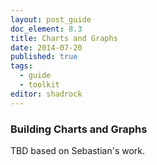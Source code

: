 ```yaml
---
layout: post_guide
doc_element: 8.3
title: Charts and Graphs
date: 2014-07-20
published: true
tags:
  - guide
  - toolkit
editor: shadrock
---
```


### Building Charts and Graphs
TBD based on Sebastian's work.

